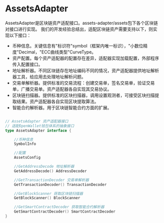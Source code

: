 # AssetsAdapter

AssetsAdapter是区块链资产适配接口。assets-adapter/assets包下各个区块链对接口进行实现。
我们的开发经验总结出，适配区块链资产需要支持以下，则实现以下接口：

- 币种信息。关键信息有"标识符"symbol（框架内唯一标识），"小数位精度"Decimal，"ECC曲线类型"CurveType。
- 资产配置。每个资产适配器的配置存在差异，适配器实现加载配置，外部程序传入配置接口。
- 地址解析器。不同区块链存在地址编码不同的情况，资产适配器提供地址解析器工具，给应用去处理地址解析问题。
- 交易单解析器。提供标准的交易流程：创建交易单，签名交易单，验证交易单，广播交易单。资产适配器各自实现其交易协议。
- 区块链扫描器。提供标准的区块扫描器，调用设置观测者，可接受区块扫描提取结果。资产适配器各自实现区块提取算法。
- 智能合约解析器。用于区块链智能合约方面的扩展。

```go

// AssetsAdapter 资产适配器接口
// 适配OpenWallet钱包体系的抽象接口
type AssetsAdapter interface {

	//币种信息
	SymbolInfo

	//配置
	AssetsConfig

	//GetAddressDecode 地址解析器
	GetAddressDecode() AddressDecoder

	//GetTransactionDecoder 交易单解析器
	GetTransactionDecoder() TransactionDecoder

	//GetBlockScanner 获取区块链扫描器
	GetBlockScanner() BlockScanner

	//GetSmartContractDecoder 获取智能合约解析器
	GetSmartContractDecoder() SmartContractDecoder
}


```